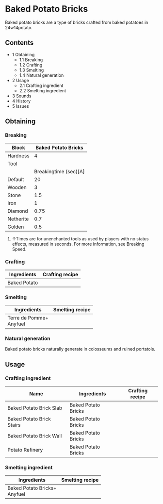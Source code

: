 # Baked Potato Bricks
Baked potato bricks are a type of bricks crafted from baked potatoes in 24w14potato.

## Contents
- 1 Obtaining
	- 1.1 Breaking
	- 1.2 Crafting
	- 1.3 Smelting
	- 1.4 Natural generation
- 2 Usage
	- 2.1 Crafting ingredient
	- 2.2 Smelting ingredient
- 3 Sounds
- 4 History
- 5 Issues

## Obtaining
### Breaking
| Block     | Baked Potato Bricks   |
|-----------|-----------------------|
| Hardness  | 4                     |
| Tool      |                       |
|           | Breakingtime (sec)[A] |
| Default   | 20                    |
| Wooden    | 3                     |
| Stone     | 1.5                   |
| Iron      | 1                     |
| Diamond   | 0.75                  |
| Netherite | 0.7                   |
| Golden    | 0.5                   |

1. ↑Times are for unenchanted tools as used by players with no status effects, measured in seconds. For more information, see Breaking Speed.

### Crafting
| Ingredients  | Crafting recipe |
|--------------|-----------------|
| Baked Potato |                 |

### Smelting
| Ingredients                 | Smelting recipe |
|-----------------------------|-----------------|
| Terre de Pomme+<br/>Anyfuel |                 |

### Natural generation
Baked potato bricks naturally generate in colosseums and ruined portatols.

## Usage
### Crafting ingredient
| Name                      | Ingredients         | Crafting recipe |
|---------------------------|---------------------|-----------------|
| Baked Potato Brick Slab   | Baked Potato Bricks |                 |
| Baked Potato Brick Stairs | Baked Potato Bricks |                 |
| Baked Potato Brick Wall   | Baked Potato Bricks |                 |
| Potato Refinery           | Baked Potato Bricks |                 |

### Smelting ingredient
| Ingredients                      | Smelting recipe |
|----------------------------------|-----------------|
| Baked Potato Bricks+<br/>Anyfuel |                 |

